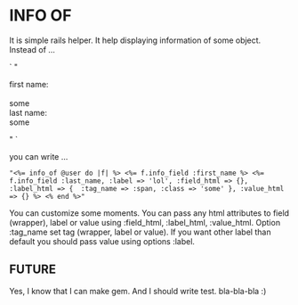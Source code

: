 INFO OF
=======

It is simple rails helper. It help displaying information of some object.
Instead of ...

`
"<div class="user">
	<div class="first_name">
		<div class="label">first name:</div>	
		<div class="value">some</div>
	</div>
	<div class="last_name">
		<div class="label">last name:</div>
		<div class="value">some</div>
	</div>
</div>"
`

you can write ...

`
"<%= info_of @user do |f| %>
	<%= f.info_field :first_name %>
	<%= f.info_field :last_name, :label => 'lol', :field_html => {}, :label_html => { 
		:tag_name => :span, :class => 'some' }, :value_html => {} %>
<% end %>"
`

You can customize some moments. You can pass any html attributes to field (wrapper), label
or value using :field_html, :label_html, :value_html. Option :tag_name set tag (wrapper, label or value). 
If you want other label than default you should pass value using options :label.


FUTURE
------

Yes, I know that I can make gem. And I should write test.
bla-bla-bla :)